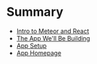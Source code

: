 # Summary

* [Intro to Meteor and React](intro_to_meteor_and_react.md)
* [The App We'll Be Building](the_app_well_be_building.md)
* [App Setup](app_setup.md)
* [App Homepage](app_homepage.md)

